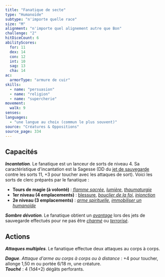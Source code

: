 ```yaml
---
title: "Fanatique de secte"
type: "Humanoïde"
subtype: "n'importe quelle race"
size: "M"
alignment: "n'importe quel alignement autre que Bon"
challenge: "2"
hitDiceCount: 6
abilityScores:
  for: 11
  dex: 14
  con: 12
  int: 10
  sag: 13
  cha: 14
ac: 
  armorType: "armure de cuir"
skills: 
  - name: "persuasion"
  - name: "religion"
  - name: "supercherie"
movement: 
  walk: 9
senses: 
languages: 
  - "une langue au choix (commun le plus souvent)"
source: "Créatures & Oppositions"
source_page: 334
---
```

## Capacités
_**Incantation**_. Le fanatique est un lanceur de sorts de niveau 4. Sa caractéristique d'incantation est la Sagesse (DD du [jet de sauvegarde](/utiliser-les-caracteristiques#jets-de-sauvegarde) contre les sorts 11, +3 pour toucher avec les attaques de sort). Voici les sorts de clerc préparés par le fanatique :
* **Tours de magie (à volonté)** : [_flamme sacrée_](/grimoire/flamme-sacree), [_lumière_](/grimoire/lumiere), [_thaumaturgie_](/grimoire/thaumaturgie)
* **1er niveau (4 emplacements)** : [blessure](/grimoire/blessure), [_bouclier de la foi_](/grimoire/bouclier-de-la-foi), [_injonction_](/grimoire/injonction)
* **2e niveau (3 emplacements)** : [_arme spirituelle_](/grimoire/arme-spirituelle), [_immobiliser un humanoïde_](/grimoire/immobiliser-un-humanoide)

_**Sombre dévotion**_. Le fanatique obtient un [_avantage_](/utiliser-les-caracteristiques/#avantage-et-desavantage) lors des jets de sauvegarde effectués pour ne pas être [_charmé_](/gerer-la-sante-du-personnage/#charme) ou [_terrorisé_](/gerer-la-sante-du-personnage/#terrorise).

## Actions
_**Attaques multiples**_. Le fanatique effectue deux attaques au corps à corps.

_**Dague**_. _Attaque d'arme au corps à corps ou à distance_ : +4 pour toucher, allonge 1,50 m ou portée 6/18 m, une créature.  
_**Touché**_ : 4 (1d4+2) dégâts perforants.
